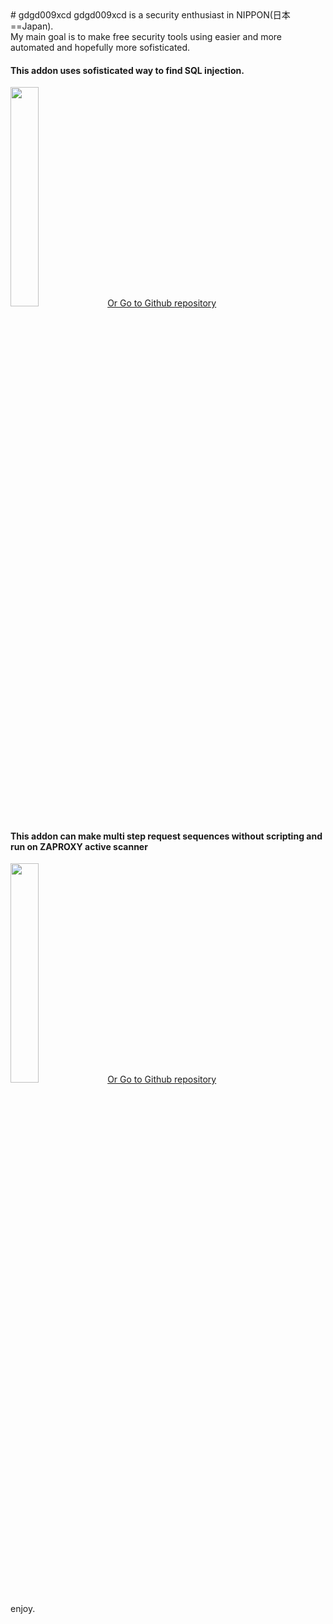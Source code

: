 <link href="/assets/css/markdown.css" rel="stylesheet"></link>
# gdgd009xcd
gdgd009xcd is a security enthusiast in NIPPON(日本==Japan). <BR>My main goal is  to make free security tools using easier and more automated and hopefully more sofisticated.

#### This addon uses sofisticated way to find SQL injection.
<DIV class="setfont_archtect centering_inlines"><A HREF="https://gdgd009xcd.github.io/CustomActiveScanForZAP"><IMG SRC="https://repository-images.githubusercontent.com/292251329/2604c624-d079-4b12-a7ac-75105a4e9a69" width="30%" height="30%"></A>
<A HREF="https://github.com/gdgd009xcd/CustomActiveScanForZAP"> Or Go to Github repository</A></DIV>

#### This addon can make multi step request sequences without scripting and run on ZAPROXY active scanner
<A class="setfont_archtect center_inlineblock"   HREF="https://gdgd009xcd.github.io/AutoMacroBuilderForZAP/"><IMG SRC="https://repository-images.githubusercontent.com/276077630/3e040703-9dfb-47cf-a48c-ca8c8e0c93c1" width="30%" height="30%"></A>
<A class="setfont_archtect center_inlineblock" HREF="https://github.com/gdgd009xcd/AutoMacroBuilderForZAP"> Or Go to Github repository</A>

enjoy.
